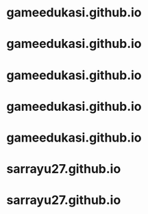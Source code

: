 # gameedukasi.github.io
# gameedukasi.github.io
# gameedukasi.github.io
# gameedukasi.github.io
# gameedukasi.github.io
# sarrayu27.github.io
# sarrayu27.github.io
